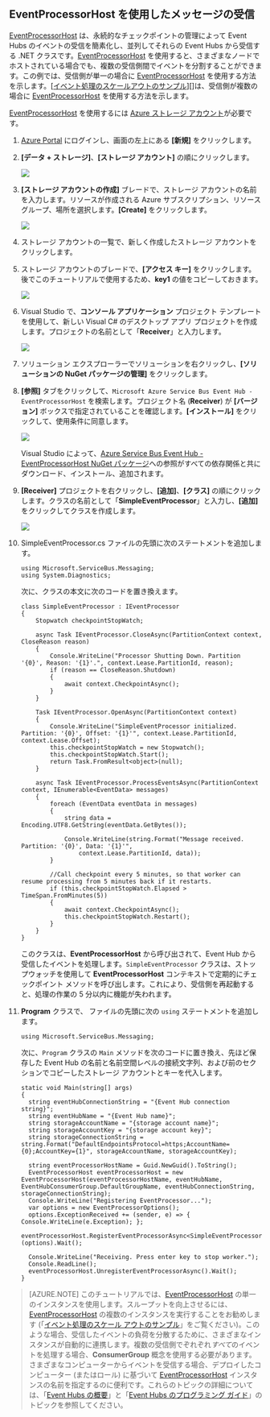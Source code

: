 ## EventProcessorHost を使用したメッセージの受信

[EventProcessorHost][] は、永続的なチェックポイントの管理によって Event Hubs のイベントの受信を簡素化し、並列してそれらの Event Hubs から受信する .NET クラスです。[EventProcessorHost][] を使用すると、さまざまなノードでホストされている場合でも、複数の受信側間でイベントを分割することができます。この例では、受信側が単一の場合に [EventProcessorHost][] を使用する方法を示します。[[イベント処理のスケールアウトのサンプル]][]は、受信側が複数の場合に [EventProcessorHost][] を使用する方法を示します。

[EventProcessorHost][] を使用するには [Azure ストレージ アカウント][]が必要です。

1. [Azure Portal][] にログインし、画面の左上にある **[新規]** をクリックします。

2. **[データ + ストレージ]**、**[ストレージ アカウント]** の順にクリックします。

    ![](./media/service-bus-event-hubs-getstarted-receive-ephcs/create-storage1.png)

3. **[ストレージ アカウントの作成]** ブレードで、ストレージ アカウントの名前を入力します。リソースが作成される Azure サブスクリプション、リソース グループ、場所を選択します。**[Create]** をクリックします。

    ![](./media/service-bus-event-hubs-getstarted-receive-ephcs/create-storage2.png)

4. ストレージ アカウントの一覧で、新しく作成したストレージ アカウントをクリックします。

5. ストレージ アカウントのブレードで、**[アクセス キー]** をクリックします。後でこのチュートリアルで使用するため、**key1** の値をコピーしておきます。

	![](./media/service-bus-event-hubs-getstarted-receive-ephcs/create-storage3.png)

4. Visual Studio で、**コンソール アプリケーション** プロジェクト テンプレートを使用して、新しい Visual C# のデスクトップ アプリ プロジェクトを作成します。プロジェクトの名前として「**Receiver**」と入力します。

    ![](./media/service-bus-event-hubs-getstarted-receive-ephcs/create-receiver-csharp1.png)

5. ソリューション エクスプローラーでソリューションを右クリックし、**[ソリューションの NuGet パッケージの管理]** をクリックします。

6. **[参照]** タブをクリックして、`Microsoft Azure Service Bus Event Hub - EventProcessorHost` を検索します。プロジェクト名 (**Receiver**) が **[バージョン]** ボックスで指定されていることを確認します。**[インストール]** をクリックして、使用条件に同意します。

    ![](./media/service-bus-event-hubs-getstarted-receive-ephcs/create-eph-csharp1.png)

	Visual Studio によって、[Azure Service Bus Event Hub - EventProcessorHost NuGet パッケージ](https://www.nuget.org/packages/Microsoft.Azure.ServiceBus.EventProcessorHost)への参照がすべての依存関係と共にダウンロード、インストール、追加されます。

7. **[Receiver]** プロジェクトを右クリックし、**[追加]**、**[クラス]** の順にクリックします。クラスの名前として「**SimpleEventProcessor**」と入力し、**[追加]** をクリックしてクラスを作成します。

	![](./media/service-bus-event-hubs-getstarted-receive-ephcs/create-receiver-csharp2.png)

8. SimpleEventProcessor.cs ファイルの先頭に次のステートメントを追加します。

	```
	using Microsoft.ServiceBus.Messaging;
	using System.Diagnostics;
	```

	次に、クラスの本文に次のコードを置き換えます。

	```
    class SimpleEventProcessor : IEventProcessor
	{
	    Stopwatch checkpointStopWatch;

	    async Task IEventProcessor.CloseAsync(PartitionContext context, CloseReason reason)
	    {
	        Console.WriteLine("Processor Shutting Down. Partition '{0}', Reason: '{1}'.", context.Lease.PartitionId, reason);
	        if (reason == CloseReason.Shutdown)
	        {
	            await context.CheckpointAsync();
	        }
	    }

	    Task IEventProcessor.OpenAsync(PartitionContext context)
	    {
	        Console.WriteLine("SimpleEventProcessor initialized.  Partition: '{0}', Offset: '{1}'", context.Lease.PartitionId, context.Lease.Offset);
	        this.checkpointStopWatch = new Stopwatch();
	        this.checkpointStopWatch.Start();
	        return Task.FromResult<object>(null);
	    }

	    async Task IEventProcessor.ProcessEventsAsync(PartitionContext context, IEnumerable<EventData> messages)
	    {
	        foreach (EventData eventData in messages)
	        {
	            string data = Encoding.UTF8.GetString(eventData.GetBytes());

	            Console.WriteLine(string.Format("Message received.  Partition: '{0}', Data: '{1}'",
	                context.Lease.PartitionId, data));
	        }

	        //Call checkpoint every 5 minutes, so that worker can resume processing from 5 minutes back if it restarts.
	        if (this.checkpointStopWatch.Elapsed > TimeSpan.FromMinutes(5))
            {
                await context.CheckpointAsync();
                this.checkpointStopWatch.Restart();
            }
	    }
	}
    ```

	このクラスは、**EventProcessorHost** から呼び出されて、Event Hub から受信したイベントを処理します。`SimpleEventProcessor` クラスは、ストップウォッチを使用して **EventProcessorHost** コンテキストで定期的にチェックポイント メソッドを呼び出します。これにより、受信側を再起動すると、処理の作業の 5 分以内に機能が失われます。

9. **Program** クラスで、 ファイルの先頭に次の `using` ステートメントを追加します。

	```
	using Microsoft.ServiceBus.Messaging;
	```

	次に、`Program` クラスの `Main` メソッドを次のコードに置き換え、先ほど保存した Event Hub の名前と名前空間レベルの接続文字列、および前のセクションでコピーしたストレージ アカウントとキーを代入します。

    ```
	static void Main(string[] args)
    {
      string eventHubConnectionString = "{Event Hub connection string}";
      string eventHubName = "{Event Hub name}";
      string storageAccountName = "{storage account name}";
      string storageAccountKey = "{storage account key}";
      string storageConnectionString = string.Format("DefaultEndpointsProtocol=https;AccountName={0};AccountKey={1}", storageAccountName, storageAccountKey);

      string eventProcessorHostName = Guid.NewGuid().ToString();
      EventProcessorHost eventProcessorHost = new EventProcessorHost(eventProcessorHostName, eventHubName, EventHubConsumerGroup.DefaultGroupName, eventHubConnectionString, storageConnectionString);
      Console.WriteLine("Registering EventProcessor...");
      var options = new EventProcessorOptions();
      options.ExceptionReceived += (sender, e) => { Console.WriteLine(e.Exception); };
      eventProcessorHost.RegisterEventProcessorAsync<SimpleEventProcessor>(options).Wait();

      Console.WriteLine("Receiving. Press enter key to stop worker.");
      Console.ReadLine();
      eventProcessorHost.UnregisterEventProcessorAsync().Wait();
    }
	```

> [AZURE.NOTE] このチュートリアルでは、[EventProcessorHost][] の単一のインスタンスを使用します。スループットを向上させるには、[EventProcessorHost][] の複数のインスタンスを実行することをお勧めします (「[イベント処理のスケール アウトのサンプル][]」をご覧ください)。このような場合、受信したイベントの負荷を分散するために、さまざまなインスタンスが自動的に連携します。複数の受信側でぞれぞれ*すべて*のイベントを処理する場合、**ConsumerGroup** 概念を使用する必要があります。さまざまなコンピューターからイベントを受信する場合、デプロイしたコンピューター (またはロール) に基づいて [EventProcessorHost][] インスタンスの名前を指定するのに便利です。これらのトピックの詳細については、「[Event Hubs の概要][]」と「[Event Hubs のプログラミング ガイド][]」のトピックを参照してください。

<!-- Links -->
[Event Hubs の概要]: event-hubs-overview.md
[Event Hubs のプログラミング ガイド]: event-hubs-programming-guide.md
[イベント処理のスケールアウトのサンプル]: https://code.msdn.microsoft.com/Service-Bus-Event-Hub-45f43fc3
[イベント処理のスケール アウトのサンプル]: https://code.msdn.microsoft.com/Service-Bus-Event-Hub-45f43fc3
[Azure ストレージ アカウント]: ../storage/storage-create-storage-account.md
[EventProcessorHost]: http://msdn.microsoft.com/library/azure/microsoft.servicebus.messaging.eventprocessorhost(v=azure.95).aspx
[Azure portal]: https://portal.azure.com

<!---HONumber=AcomDC_0921_2016-->